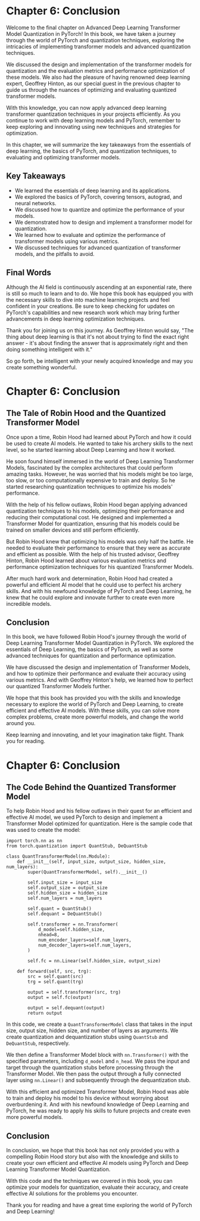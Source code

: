 # Chapter 6: Conclusion

Welcome to the final chapter on Advanced Deep Learning Transformer Model Quantization in PyTorch! In this book, we have taken a journey through the world of PyTorch and quantization techniques, exploring the intricacies of implementing transformer models and advanced quantization techniques. 

We discussed the design and implementation of the transformer models for quantization and the evaluation metrics and performance optimization of these models. We also had the pleasure of having renowned deep learning expert, Geoffrey Hinton, as our special guest in the previous chapter to guide us through the nuances of optimizing and evaluating quantized transformer models. 

With this knowledge, you can now apply advanced deep learning transformer quantization techniques in your projects efficiently. As you continue to work with deep learning models and PyTorch, remember to keep exploring and innovating using new techniques and strategies for optimization. 

In this chapter, we will summarize the key takeaways from the essentials of deep learning, the basics of PyTorch, and quantization techniques, to evaluating and optimizing transformer models.


## Key Takeaways
- We learned the essentials of deep learning and its applications.
- We explored the basics of PyTorch, covering tensors, autograd, and neural networks.
- We discussed how to quantize and optimize the performance of your models.
- We demonstrated how to design and implement a transformer model for quantization.
- We learned how to evaluate and optimize the performance of transformer models using various metrics.
- We discussed techniques for advanced quantization of transformer models, and the pitfalls to avoid.

## Final Words

Although the AI field is continuously ascending at an exponential rate, there is still so much to learn and to do. We hope this book has equipped you with the necessary skills to dive into machine learning projects and feel confident in your creations. Be sure to keep checking for updates on PyTorch's capabilities and new research work which may bring further advancements in deep learning optimization techniques. 

Thank you for joining us on this journey. As Geoffrey Hinton would say, "The thing about deep learning is that it's not about trying to find the exact right answer - it's about finding the answer that is approximately right and then doing something intelligent with it." 

So go forth, be intelligent with your newly acquired knowledge and may you create something wonderful.
# Chapter 6: Conclusion

## The Tale of Robin Hood and the Quantized Transformer Model

Once upon a time, Robin Hood had learned about PyTorch and how it could be used to create AI models. He wanted to take his archery skills to the next level, so he started learning about Deep Learning and how it worked. 

He soon found himself immersed in the world of Deep Learning Transformer Models, fascinated by the complex architectures that could perform amazing tasks. However, he was worried that his models might be too large, too slow, or too computationally expensive to train and deploy. So he started researching quantization techniques to optimize his models' performance.

With the help of his fellow outlaws, Robin Hood began applying advanced quantization techniques to his models, optimizing their performance and reducing their computational cost. He designed and implemented a Transformer Model for quantization, ensuring that his models could be trained on smaller devices and still perform efficiently.

But Robin Hood knew that optimizing his models was only half the battle. He needed to evaluate their performance to ensure that they were as accurate and efficient as possible. With the help of his trusted advisor, Geoffrey Hinton, Robin Hood learned about various evaluation metrics and performance optimization techniques for his quantized Transformer Models.

After much hard work and determination, Robin Hood had created a powerful and efficient AI model that he could use to perfect his archery skills. And with his newfound knowledge of PyTorch and Deep Learning, he knew that he could explore and innovate further to create even more incredible models.

## Conclusion

In this book, we have followed Robin Hood's journey through the world of Deep Learning Transformer Model Quantization in PyTorch. We explored the essentials of Deep Learning, the basics of PyTorch, as well as some advanced techniques for quantization and performance optimization.

We have discussed the design and implementation of Transformer Models, and how to optimize their performance and evaluate their accuracy using various metrics. And with Geoffrey Hinton's help, we learned how to perfect our quantized Transformer Models further.

We hope that this book has provided you with the skills and knowledge necessary to explore the world of PyTorch and Deep Learning, to create efficient and effective AI models. With these skills, you can solve more complex problems, create more powerful models, and change the world around you.

Keep learning and innovating, and let your imagination take flight. Thank you for reading.
# Chapter 6: Conclusion

## The Code Behind the Quantized Transformer Model

To help Robin Hood and his fellow outlaws in their quest for an efficient and effective AI model, we used PyTorch to design and implement a Transformer Model optimized for quantization. Here is the sample code that was used to create the model:

```
import torch.nn as nn
from torch.quantization import QuantStub, DeQuantStub

class QuantTransformerModel(nn.Module):
    def __init__(self, input_size, output_size, hidden_size, num_layers):
        super(QuantTransformerModel, self).__init__()
        
        self.input_size = input_size
        self.output_size = output_size
        self.hidden_size = hidden_size
        self.num_layers = num_layers
        
        self.quant = QuantStub()
        self.dequant = DeQuantStub()
        
        self.transformer = nn.Transformer(
            d_model=self.hidden_size,
            nhead=8,
            num_encoder_layers=self.num_layers,
            num_decoder_layers=self.num_layers,
        )
        
        self.fc = nn.Linear(self.hidden_size, output_size)
        
    def forward(self, src, trg):
        src = self.quant(src)
        trg = self.quant(trg)
        
        output = self.transformer(src, trg)
        output = self.fc(output)
        
        output = self.dequant(output)
        return output
```

In this code, we create a `QuantTransformerModel` class that takes in the input size, output size, hidden size, and number of layers as arguments. We create quantization and dequantization stubs using `QuantStub` and `DeQuantStub`, respectively.

We then define a Transformer Model block with `nn.Transformer()` with the specified parameters, including `d_model` and `n_head`. We pass the input and target through the quantization stubs before processing through the Transformer Model. We then pass the output through a fully connected layer using `nn.Linear()` and subsequently through the dequantization stub.

With this efficient and optimized Transformer Model, Robin Hood was able to train and deploy his model to his device without worrying about overburdening it. And with his newfound knowledge of Deep Learning and PyTorch, he was ready to apply his skills to future projects and create even more powerful models.

## Conclusion

In conclusion, we hope that this book has not only provided you with a compelling Robin Hood story but also with the knowledge and skills to create your own efficient and effective AI models using PyTorch and Deep Learning Transformer Model Quantization.

With this code and the techniques we covered in this book, you can optimize your models for quantization, evaluate their accuracy, and create effective AI solutions for the problems you encounter.

Thank you for reading and have a great time exploring the world of PyTorch and Deep Learning!
